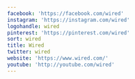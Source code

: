 ```yaml
---
facebook: 'https://facebook.com/wired'
instagram: 'https://instagram.com/wired'
logohandle: wired
pinterest: 'https://pinterest.com/wired'
sort: wired
title: Wired
twitter: wired
website: 'https://www.wired.com/'
youtube: 'http://youtube.com/wired'
---
```

